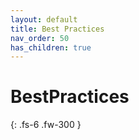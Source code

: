 ```yaml
---
layout: default
title: Best Practices
nav_order: 50
has_children: true
---
```


# BestPractices

{: .fs-6 .fw-300 }